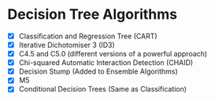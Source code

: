 # Decision Tree Algorithms

- [x] Classification and Regression Tree (CART)
- [x] Iterative Dichotomiser 3 (ID3)
- [x] C4.5 and C5.0 (different versions of a powerful approach)
- [x] Chi-squared Automatic Interaction Detection (CHAID)
- [x] Decision Stump (Added to Ensemble Algorithms)
- [x] M5
- [x] Conditional Decision Trees (Same as Classification)